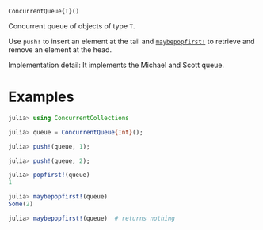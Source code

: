     ConcurrentQueue{T}()

Concurrent queue of objects of type `T`.

Use `push!` to insert an element at the tail and [`maybepopfirst!`](@ref) to
retrieve and remove an element at the head.

Implementation detail: It implements the Michael and Scott queue.

# Examples

```julia
julia> using ConcurrentCollections

julia> queue = ConcurrentQueue{Int}();

julia> push!(queue, 1);

julia> push!(queue, 2);

julia> popfirst!(queue)
1

julia> maybepopfirst!(queue)
Some(2)

julia> maybepopfirst!(queue)  # returns nothing
``` 
